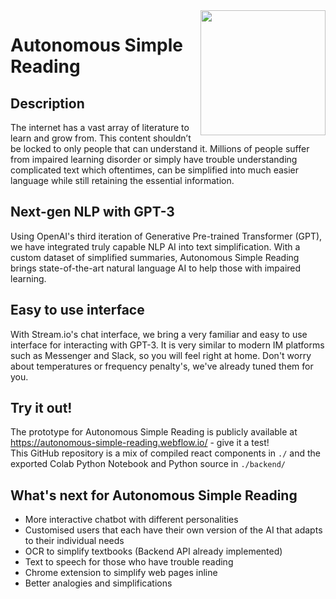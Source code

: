<img align="Right" src="https://asr-x-dll-gpt-3.s3.us-east-2.amazonaws.com/logo.png" height="200" width="200"> 

# Autonomous Simple Reading

## Description
The internet has a vast array of literature to learn and grow from. This content shouldn’t be locked to only people that can understand it. Millions of people suffer from impaired learning disorder or simply have trouble understanding complicated text which oftentimes, can be simplified into much easier language while still retaining the essential information. 

## Next-gen NLP with GPT-3
Using OpenAI's third iteration of Generative Pre-trained Transformer (GPT), we have integrated truly capable NLP AI into text simplification. With a custom dataset of simplified summaries, Autonomous Simple Reading brings state-of-the-art natural language AI to help those with impaired learning.

## Easy to use interface
With Stream.io's chat interface, we bring a very familiar and easy to use interface for interacting with GPT-3. It is very similar to modern IM platforms such as Messenger and Slack, so you will feel right at home. Don't worry about temperatures or frequency penalty's, we've already tuned them for you.

## Try it out!
The prototype for Autonomous Simple Reading is publicly available at https://autonomous-simple-reading.webflow.io/ - give it a test!  
This GitHub repository is a mix of compiled react components in `./` and the exported Colab Python Notebook and Python source in `./backend/` 

## What's next for Autonomous Simple Reading  
- More interactive chatbot with different personalities
- Customised users that each have their own version of the AI that adapts to their individual needs
- OCR to simplify textbooks (Backend API already implemented)
- Text to speech for those who have trouble reading
- Chrome extension to simplify web pages inline
- Better analogies and simplifications
